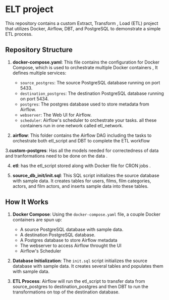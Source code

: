 # ELT project

This repository contains a custom Extract, Transform , Load (ETL) project that utilizes Docker,  Airflow, DBT, and PostgreSQL to demonstrate a simple ETL process.

## Repository Structure

1. **docker-compose.yaml**: This file contains the configuration for Docker Compose, which is used to orchestrate multiple Docker containers ,  It defines multiple services:
   - `source_postgres`: The source PostgreSQL database running on port 5433.
   - `destination_postgres`: The destination PostgreSQL database running on port 5434.
   - `postgres`: The postgres database used to store metadata from Airflow.
   - `webserver`: The Web UI for Airflow.
   - `scheduler`: Airflow's scheduler to orchestrate your tasks.
all these containers run in one network called etl_network.

2. **airflow**: This folder contains the Airflow DAG including the tasks to orchestrate both etl_script and DBT to complete the ETL workflow
   
3.**custom-postgres**: Has all the models needed for correctedness of data and tranformations need to be done on the data .

4. **etl**: has the etl_script stored along with Docker file for CRON jobs .

5. **source_db_init/init.sql**: This SQL script initializes the source database with sample data. It creates tables for users, films, film categories, actors, and film actors, and inserts sample data into these tables.

## How It Works

1. **Docker Compose**: Using the `docker-compose.yaml` file, a couple Docker containers are spun up:
   - A source PostgreSQL database with sample data.
   - A destination PostgreSQL database.
   - A Postgres database to store Airflow metadata
   - The webserver to access Airflow throught the UI
   - Airflow's Scheduler

2. **Database Initialization**: The `init.sql` script initializes the source database with sample data. It creates several tables and populates them with sample data.

3. **ETL Process**:  Airflow will run the etl_script to transfer data from source_postgres to destination_postgres   and then DBT to run the transformations on top of the destination database. 

